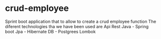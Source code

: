 # crud-employee
Sprint boot application that to allow to create a crud employee function
The diferent technologies tha we have been used are
Api Rest
Java - Spring boot
Jpa - Hibernate
DB - Postgrees
Lombok

